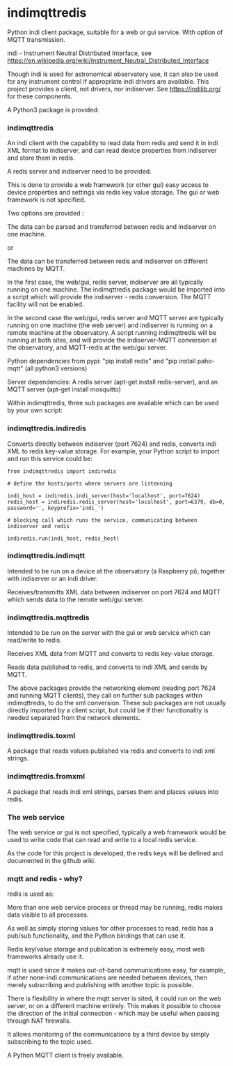 # indimqttredis

Python indi client package, suitable for a web or gui service. With option of MQTT transmission.

indi - Instrument Neutral Distributed Interface, see https://en.wikipedia.org/wiki/Instrument_Neutral_Distributed_Interface

Though indi is used for astronomical observatory use, it can also be used for any instrument control if appropriate indi
drivers are available.  This project provides a client, not drivers, nor indiserver. See https://indilib.org/ for these components.

A Python3 package is provided:

### indimqttredis

An indi client with the capability to read data from redis and send it in indi XML format
to indiserver, and can read device properties from indiserver and store them in redis.

A redis server and indiserver need to be provided.

This is done to provide a web framework (or other gui) easy access to device properties and settings via redis
key value storage. The gui or web framework is not specified.

Two options are provided :

The data can be parsed and transferred between redis and indiserver on one machine.

or

The data can be transferred between redis and indiserver on different machines by MQTT.

In the first case, the web/gui, redis server, indiserver are all typically running on one machine. The indimqttredis
package would be imported into a script which will provide the indiserver - redis conversion. The MQTT facility will
not be enabled.

In the second case the web/gui, redis server and MQTT server are typically running on one machine (the web server) 
and indiserver is running on a remote machine at the observatory.  A script running indimqttredis will be running
at both sites, and will provide the indiserver-MQTT conversion at the observatory, and MQTT-redis at the web/gui server.
 
Python dependencies from pypi: "pip install redis" and "pip install paho-mqtt"  (all python3 versions)

Server dependencies: A redis server (apt-get install redis-server), and an MQTT server (apt-get install mosquitto)

Within indimqttredis, three sub packages are available which can be used by your own script:

### indimqttredis.indiredis

Converts directly between indiserver (port 7624) and redis, converts indi XML to redis key-value storage.
For example, your Python script to import and run this service could be:

```
from indimqttredis import indiredis

# define the hosts/ports where servers are listenning

indi_host = indiredis.indi_server(host='localhost', port=7624)
redis_host = indiredis.redis_server(host='localhost', port=6379, db=0, password='', keyprefix='indi_')

# blocking call which runs the service, communicating between indiserver and redis

indiredis.run(indi_host, redis_host)
```

### indimqttredis.indimqtt

Intended to be run on a device at the observatory (a Raspberry pi), together with indiserver or an indi driver.

Receives/transmitts XML data between indiserver on port 7624 and MQTT which sends data to the remote web/gui server.

### indimqttredis.mqttredis

Intended to be run on the server with the gui or web service which can read/write to redis.

Receives XML data from MQTT and converts to redis key-value storage.

Reads data published to redis, and converts to indi XML and sends by MQTT.


The above packages provide the networking element (reading port 7624 and running MQTT clients), they
call on further sub packages within indimqttredis, to do the xml conversion. These sub packages are
not usually directly imported by a client script, but could be if their functionality is needed
separated from the network elements.


### indimqttredis.toxml

A package that reads values published via redis and converts to indi xml strings.


### indimqttredis.fromxml

A package that reads indi xml strings, parses them and places values into redis.

### The web service

The web service or gui is not specified, typically a web framework would be used to write code that can read
and write to a local redis service.

As the code for this project is developed, the redis keys will be defined and documented in the github wiki.

### mqtt and redis - why?

redis is used as:

More than one web service process or thread may be running, redis makes data visible to all processes.

As well as simply storing values for other processes to read, redis has a pub/sub functionality, and
the Python bindings that can use it.

Redis key/value storage and publication is extremely easy, most web frameworks already use it.

mqtt is used since it makes out-of-band communications easy, for example, if other none-indi communications
are needed between devices, then merely subscribing and publishing with another topic is possible.

There is flexibility in where the mqtt server is sited, it could run on the web server, or on a different
machine entirely. This makes it possible to choose the direction of the initial connection - which may be
useful when passing through NAT firewalls.

It allows monitoring of the communications by a third device by simply subscribing to the topic used.

A Python MQTT client is freely available.


